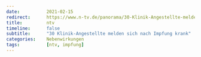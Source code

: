 ```yaml
---
date:          2021-02-15
redirect:      https://www.n-tv.de/panorama/30-Klinik-Angestellte-melden-sich-nach-Impfung-krank-article22363774.html
title:         ntv
timeline:      false
subtitle:      "30 Klinik-Angestellte melden sich nach Impfung krank"
categories:    Nebenwirkungen
tags:          [ntv, impfung]
---
```

